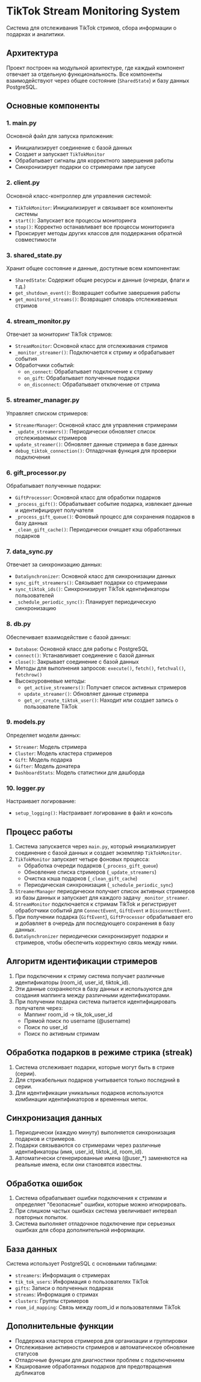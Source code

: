 # TikTok Stream Monitoring System

Система для отслеживания TikTok стримов, сбора информации о подарках и аналитики.

## Архитектура

Проект построен на модульной архитектуре, где каждый компонент отвечает за отдельную функциональность. Все компоненты взаимодействуют через общее состояние (`SharedState`) и базу данных PostgreSQL.

## Основные компоненты

### 1. main.py

Основной файл для запуска приложения:
- Инициализирует соединение с базой данных
- Создает и запускает `TikTokMonitor`
- Обрабатывает сигналы для корректного завершения работы
- Синхронизирует подарки со стримерами при запуске

### 2. client.py

Основной класс-контроллер для управления системой:
- `TikTokMonitor`: Инициализирует и связывает все компоненты системы
- `start()`: Запускает все процессы мониторинга
- `stop()`: Корректно останавливает все процессы мониторинга
- Проксирует методы других классов для поддержания обратной совместимости

### 3. shared_state.py

Хранит общее состояние и данные, доступные всем компонентам:
- `SharedState`: Содержит общие ресурсы и данные (очереди, флаги и т.д.)
- `get_shutdown_event()`: Возвращает событие завершения работы
- `get_monitored_streams()`: Возвращает словарь отслеживаемых стримов

### 4. stream_monitor.py

Отвечает за мониторинг TikTok стримов:
- `StreamMonitor`: Основной класс для отслеживания стримов
- `_monitor_streamer()`: Подключается к стриму и обрабатывает события
- Обработчики событий:
  - `on_connect`: Обрабатывает подключение к стриму
  - `on_gift`: Обрабатывает полученные подарки
  - `on_disconnect`: Обрабатывает отключение от стрима

### 5. streamer_manager.py

Управляет списком стримеров:
- `StreamerManager`: Основной класс для управления стримерами
- `_update_streamers()`: Периодически обновляет список отслеживаемых стримеров
- `update_streamer()`: Обновляет данные стримера в базе данных
- `debug_tiktok_connection()`: Отладочная функция для проверки подключения

### 6. gift_processor.py

Обрабатывает полученные подарки:
- `GiftProcessor`: Основной класс для обработки подарков
- `_process_gift()`: Обрабатывает событие подарка, извлекает данные и идентифицирует получателя
- `_process_gift_queue()`: Фоновый процесс для сохранения подарков в базу данных
- `_clean_gift_cache()`: Периодически очищает кэш обработанных подарков

### 7. data_sync.py

Отвечает за синхронизацию данных:
- `DataSynchronizer`: Основной класс для синхронизации данных
- `sync_gift_streamers()`: Связывает подарки со стримерами
- `sync_tiktok_ids()`: Синхронизирует TikTok идентификаторы пользователей
- `_schedule_periodic_sync()`: Планирует периодическую синхронизацию

### 8. db.py

Обеспечивает взаимодействие с базой данных:
- `Database`: Основной класс для работы с PostgreSQL
- `connect()`: Устанавливает соединение с базой данных
- `close()`: Закрывает соединение с базой данных
- Методы для выполнения запросов: `execute()`, `fetch()`, `fetchval()`, `fetchrow()`
- Высокоуровневые методы:
  - `get_active_streamers()`: Получает список активных стримеров
  - `update_streamer()`: Обновляет данные стримера
  - `get_or_create_tiktok_user()`: Находит или создает запись о пользователе TikTok

### 9. models.py

Определяет модели данных:
- `Streamer`: Модель стримера
- `Cluster`: Модель кластера стримеров
- `Gift`: Модель подарка
- `Gifter`: Модель донатера
- `DashboardStats`: Модель статистики для дашборда

### 10. logger.py

Настраивает логирование:
- `setup_logging()`: Настраивает логирование в файл и консоль

## Процесс работы

1. Система запускается через `main.py`, который инициализирует соединение с базой данных и создает экземпляр `TikTokMonitor`.
2. `TikTokMonitor` запускает четыре фоновых процесса:
   - Обработка очереди подарков (`_process_gift_queue`)
   - Обновление списка стримеров (`_update_streamers`)
   - Очистка кэша подарков (`_clean_gift_cache`)
   - Периодическая синхронизация (`_schedule_periodic_sync`)
3. `StreamerManager` периодически получает список активных стримеров из базы данных и запускает для каждого задачу `_monitor_streamer`.
4. `StreamMonitor` подключается к стримам TikTok и регистрирует обработчики событий для `ConnectEvent`, `GiftEvent` и `DisconnectEvent`.
5. При получении подарка (`GiftEvent`), `GiftProcessor` обрабатывает его и добавляет в очередь для последующего сохранения в базу данных.
6. `DataSynchronizer` периодически синхронизирует подарки и стримеров, чтобы обеспечить корректную связь между ними.

## Алгоритм идентификации стримеров

1. При подключении к стриму система получает различные идентификаторы (room_id, user_id, tiktok_id).
2. Эти данные сохраняются в базу данных и используются для создания маппинга между различными идентификаторами.
3. При получении подарка система пытается идентифицировать получателя через:
   - Маппинг room_id → tik_tok_user_id
   - Прямой поиск по username (@username)
   - Поиск по user_id
   - Поиск по активным стримам

## Обработка подарков в режиме стрика (streak)

1. Система отслеживает подарки, которые могут быть в стрике (серии).
2. Для стрикабельных подарков учитывается только последний в серии.
3. Для идентификации уникальных подарков используются комбинации идентификаторов и временных меток.

## Синхронизация данных

1. Периодически (каждую минуту) выполняется синхронизация подарков и стримеров.
2. Подарки связываются со стримерами через различные идентификаторы (имя, user_id, tiktok_id, room_id).
3. Автоматически сгенерированные имена (@user_*) заменяются на реальные имена, если они становятся известны.

## Обработка ошибок

1. Система обрабатывает ошибки подключения к стримам и определяет "безопасные" ошибки, которые можно игнорировать.
2. При слишком частых ошибках система увеличивает интервал повторных попыток.
3. Система выполняет отладочное подключение при серьезных ошибках для сбора дополнительной информации.

## База данных

Система использует PostgreSQL с основными таблицами:
- `streamers`: Информация о стримерах
- `tik_tok_users`: Информация о пользователях TikTok
- `gifts`: Записи о полученных подарках
- `streams`: Информация о стримах
- `clusters`: Группы стримеров
- `room_id_mapping`: Связь между room_id и пользователями TikTok

## Дополнительные функции

- Поддержка кластеров стримеров для организации и группировки
- Отслеживание активности стримеров и автоматическое обновление статусов
- Отладочные функции для диагностики проблем с подключением
- Кэширование обработанных подарков для предотвращения дубликатов